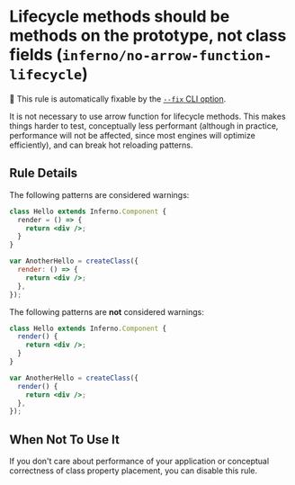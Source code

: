 # Lifecycle methods should be methods on the prototype, not class fields (`inferno/no-arrow-function-lifecycle`)

🔧 This rule is automatically fixable by the [`--fix` CLI option](https://eslint.org/docs/latest/user-guide/command-line-interface#--fix).

<!-- end auto-generated rule header -->

It is not necessary to use arrow function for lifecycle methods. This makes things harder to test, conceptually less performant (although in practice, performance will not be affected, since most engines will optimize efficiently), and can break hot reloading patterns.

## Rule Details

The following patterns are considered warnings:

```jsx
class Hello extends Inferno.Component {
  render = () => {
    return <div />;
  }
}

var AnotherHello = createClass({
  render: () => {
    return <div />;
  },
});
```

The following patterns are **not** considered warnings:

```jsx
class Hello extends Inferno.Component {
  render() {
    return <div />;
  }
}

var AnotherHello = createClass({
  render() {
    return <div />;
  },
});

```

## When Not To Use It

If you don't care about performance of your application or conceptual correctness of class property placement, you can disable this rule.
